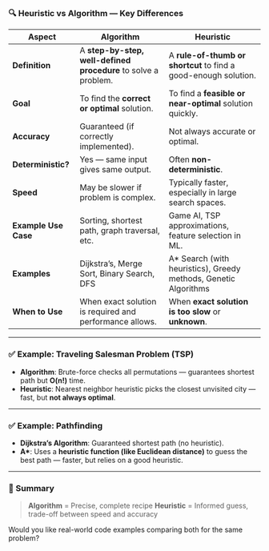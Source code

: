 ### 🔍 **Heuristic vs Algorithm** — Key Differences

| Aspect               | **Algorithm**                                                  | **Heuristic**                                                    |
| -------------------- | -------------------------------------------------------------- | ---------------------------------------------------------------- |
| **Definition**       | A **step-by-step, well-defined procedure** to solve a problem. | A **rule-of-thumb or shortcut** to find a good-enough solution.  |
| **Goal**             | To find the **correct or optimal** solution.                   | To find a **feasible or near-optimal** solution quickly.         |
| **Accuracy**         | Guaranteed (if correctly implemented).                         | Not always accurate or optimal.                                  |
| **Deterministic?**   | Yes — same input gives same output.                            | Often **non-deterministic**.                                     |
| **Speed**            | May be slower if problem is complex.                           | Typically faster, especially in large search spaces.             |
| **Example Use Case** | Sorting, shortest path, graph traversal, etc.                  | Game AI, TSP approximations, feature selection in ML.            |
| **Examples**         | Dijkstra’s, Merge Sort, Binary Search, DFS                     | A\* Search (with heuristics), Greedy methods, Genetic Algorithms |
| **When to Use**      | When exact solution is required and performance allows.        | When **exact solution is too slow** or **unknown**.              |

---

### ✅ Example: Traveling Salesman Problem (TSP)

* **Algorithm**: Brute-force checks all permutations — guarantees shortest path but **O(n!)** time.
* **Heuristic**: Nearest neighbor heuristic picks the closest unvisited city — fast, but **not always optimal**.

---

### ✅ Example: Pathfinding

* **Dijkstra’s Algorithm**: Guaranteed shortest path (no heuristic).
* **A\***: Uses a **heuristic function (like Euclidean distance)** to guess the best path — faster, but relies on a good heuristic.

---

### 📌 Summary

> **Algorithm** = Precise, complete recipe
> **Heuristic** = Informed guess, trade-off between speed and accuracy

Would you like real-world code examples comparing both for the same problem?
